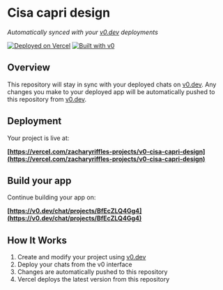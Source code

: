 # Cisa capri design

*Automatically synced with your [v0.dev](https://v0.dev) deployments*

[![Deployed on Vercel](https://img.shields.io/badge/Deployed%20on-Vercel-black?style=for-the-badge&logo=vercel)](https://vercel.com/zacharyriffles-projects/v0-cisa-capri-design)
[![Built with v0](https://img.shields.io/badge/Built%20with-v0.dev-black?style=for-the-badge)](https://v0.dev/chat/projects/BfEcZLQ4Gg4)

## Overview

This repository will stay in sync with your deployed chats on [v0.dev](https://v0.dev).
Any changes you make to your deployed app will be automatically pushed to this repository from [v0.dev](https://v0.dev).

## Deployment

Your project is live at:

**[https://vercel.com/zacharyriffles-projects/v0-cisa-capri-design](https://vercel.com/zacharyriffles-projects/v0-cisa-capri-design)**

## Build your app

Continue building your app on:

**[https://v0.dev/chat/projects/BfEcZLQ4Gg4](https://v0.dev/chat/projects/BfEcZLQ4Gg4)**

## How It Works

1. Create and modify your project using [v0.dev](https://v0.dev)
2. Deploy your chats from the v0 interface
3. Changes are automatically pushed to this repository
4. Vercel deploys the latest version from this repository